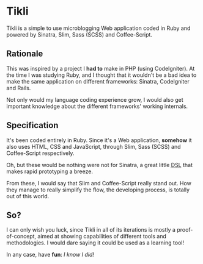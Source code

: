 Tikli
=====

Tikli is a simple to use microblogging Web application coded in Ruby and
powered by Sinatra, Slim, Sass (SCSS) and Coffee-Script.

Rationale
---------

This was inspired by a project I __had to__ make in PHP (using CodeIgniter).
At the time I was studying Ruby, and I thought that it wouldn't be a bad idea
to make the same application on different frameworks: Sinatra, CodeIgniter
and Rails.

Not only would my language coding experience grow, I would also get important
knowledge about the different frameworks' working internals.

Specification
-------------

It's been coded entirely in Ruby. Since it's a Web application, __somehow__
it also uses HTML, CSS and JavaScript, through Slim, Sass (SCSS) and
Coffee-Script respectively.

Oh, but these would be nothing were not for Sinatra, a great little
<acronym title="Domain Specific Language">DSL</acronym> that makes rapid
prototyping a breeze.

From these, I would say that Slim and Coffee-Script really stand out. How
they manage to really simplify the flow, the developing process, is totally
out of this world.

So?
---

I can only wish you luck, since Tikli in all of its iterations is mostly
a proof-of-concept, aimed at showing capabilities of different tools and
methodologies. I would dare saying it could be used as a learning tool!

In any case, have __fun__: _I know I did!_
